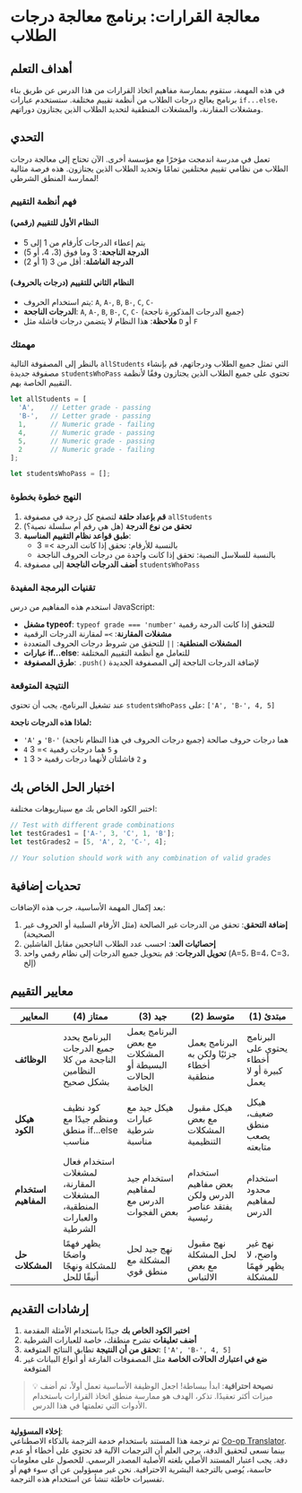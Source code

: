 <!--
CO_OP_TRANSLATOR_METADATA:
{
  "original_hash": "ffe366b2d1f037b99fbadbe1dc81083d",
  "translation_date": "2025-10-22T14:06:01+00:00",
  "source_file": "2-js-basics/3-making-decisions/assignment.md",
  "language_code": "ar"
}
-->
# معالجة القرارات: برنامج معالجة درجات الطلاب

## أهداف التعلم

في هذه المهمة، ستقوم بممارسة مفاهيم اتخاذ القرارات من هذا الدرس عن طريق بناء برنامج يعالج درجات الطلاب من أنظمة تقييم مختلفة. ستستخدم عبارات `if...else`، ومشغلات المقارنة، والمشغلات المنطقية لتحديد الطلاب الذين يجتازون دوراتهم.

## التحدي

تعمل في مدرسة اندمجت مؤخرًا مع مؤسسة أخرى. الآن تحتاج إلى معالجة درجات الطلاب من نظامي تقييم مختلفين تمامًا وتحديد الطلاب الذين يجتازون. هذه فرصة مثالية لممارسة المنطق الشرطي!

### فهم أنظمة التقييم

#### النظام الأول للتقييم (رقمي)
- يتم إعطاء الدرجات كأرقام من 1 إلى 5
- **الدرجة الناجحة**: 3 وما فوق (3، 4، أو 5)
- **الدرجة الفاشلة**: أقل من 3 (1 أو 2)

#### النظام الثاني للتقييم (درجات بالحروف)
- يتم استخدام الحروف: `A`, `A-`, `B`, `B-`, `C`, `C-`
- **الدرجات الناجحة**: `A`, `A-`, `B`, `B-`, `C`, `C-` (جميع الدرجات المذكورة ناجحة)
- **ملاحظة**: هذا النظام لا يتضمن درجات فاشلة مثل `D` أو `F`

### مهمتك

بالنظر إلى المصفوفة التالية `allStudents` التي تمثل جميع الطلاب ودرجاتهم، قم بإنشاء مصفوفة جديدة `studentsWhoPass` تحتوي على جميع الطلاب الذين يجتازون وفقًا لأنظمة التقييم الخاصة بهم.

```javascript
let allStudents = [
  'A',    // Letter grade - passing
  'B-',   // Letter grade - passing  
  1,      // Numeric grade - failing
  4,      // Numeric grade - passing
  5,      // Numeric grade - passing
  2       // Numeric grade - failing
];

let studentsWhoPass = [];
```

### النهج خطوة بخطوة

1. **قم بإعداد حلقة** لتصفح كل درجة في مصفوفة `allStudents`
2. **تحقق من نوع الدرجة** (هل هي رقم أم سلسلة نصية؟)
3. **طبق قواعد نظام التقييم المناسبة**:
   - بالنسبة للأرقام: تحقق إذا كانت الدرجة >= 3
   - بالنسبة للسلاسل النصية: تحقق إذا كانت واحدة من درجات الحروف الناجحة
4. **أضف الدرجات الناجحة** إلى مصفوفة `studentsWhoPass`

### تقنيات البرمجة المفيدة

استخدم هذه المفاهيم من درس JavaScript:

- **مشغل typeof**: `typeof grade === 'number'` للتحقق إذا كانت الدرجة رقمية
- **مشغلات المقارنة**: `>=` لمقارنة الدرجات الرقمية
- **المشغلات المنطقية**: `||` للتحقق من شروط درجات الحروف المتعددة
- **عبارات if...else**: للتعامل مع أنظمة التقييم المختلفة
- **طرق المصفوفة**: `.push()` لإضافة الدرجات الناجحة إلى المصفوفة الجديدة

### النتيجة المتوقعة

عند تشغيل البرنامج، يجب أن تحتوي `studentsWhoPass` على: `['A', 'B-', 4, 5]`

**لماذا هذه الدرجات ناجحة:**
- `'A'` و `'B-'` هما درجات حروف صالحة (جميع درجات الحروف في هذا النظام ناجحة)
- `4` و `5` هما درجات رقمية >= 3
- `1` و `2` فاشلتان لأنهما درجات رقمية < 3

## اختبار الحل الخاص بك

اختبر الكود الخاص بك مع سيناريوهات مختلفة:

```javascript
// Test with different grade combinations
let testGrades1 = ['A-', 3, 'C', 1, 'B'];
let testGrades2 = [5, 'A', 2, 'C-', 4];

// Your solution should work with any combination of valid grades
```

## تحديات إضافية

بعد إكمال المهمة الأساسية، جرب هذه الإضافات:

1. **إضافة التحقق**: تحقق من الدرجات غير الصالحة (مثل الأرقام السلبية أو الحروف غير الصحيحة)
2. **إحصائيات العد**: احسب عدد الطلاب الناجحين مقابل الفاشلين
3. **تحويل الدرجات**: قم بتحويل جميع الدرجات إلى نظام رقمي واحد (A=5، B=4، C=3، إلخ)

## معايير التقييم

| المعايير | ممتاز (4) | جيد (3) | متوسط (2) | مبتدئ (1) |
|----------|-----------|---------|-----------|-----------|
| **الوظائف** | البرنامج يحدد جميع الدرجات الناجحة من كلا النظامين بشكل صحيح | البرنامج يعمل مع بعض المشكلات البسيطة أو الحالات الخاصة | البرنامج يعمل جزئيًا ولكن به أخطاء منطقية | البرنامج يحتوي على أخطاء كبيرة أو لا يعمل |
| **هيكل الكود** | كود نظيف ومنظم جيدًا مع منطق if...else مناسب | هيكل جيد مع عبارات شرطية مناسبة | هيكل مقبول مع بعض المشكلات التنظيمية | هيكل ضعيف، منطق يصعب متابعته |
| **استخدام المفاهيم** | استخدام فعال لمشغلات المقارنة، المشغلات المنطقية، والعبارات الشرطية | استخدام جيد لمفاهيم الدرس مع بعض الفجوات | استخدام بعض مفاهيم الدرس ولكن يفتقد عناصر رئيسية | استخدام محدود لمفاهيم الدرس |
| **حل المشكلات** | يظهر فهمًا واضحًا للمشكلة ونهجًا أنيقًا للحل | نهج جيد لحل المشكلة مع منطق قوي | نهج مقبول لحل المشكلة مع بعض الالتباس | نهج غير واضح، لا يظهر فهمًا للمشكلة |

## إرشادات التقديم

1. **اختبر الكود الخاص بك** جيدًا باستخدام الأمثلة المقدمة
2. **أضف تعليقات** تشرح منطقك، خاصة للعبارات الشرطية
3. **تحقق من أن النتيجة** تطابق النتائج المتوقعة: `['A', 'B-', 4, 5]`
4. **ضع في اعتبارك الحالات الخاصة** مثل المصفوفات الفارغة أو أنواع البيانات غير المتوقعة

> 💡 **نصيحة احترافية**: ابدأ ببساطة! اجعل الوظيفة الأساسية تعمل أولاً، ثم أضف ميزات أكثر تعقيدًا. تذكر، الهدف هو ممارسة منطق اتخاذ القرارات باستخدام الأدوات التي تعلمتها في هذا الدرس.

---

**إخلاء المسؤولية**:  
تم ترجمة هذا المستند باستخدام خدمة الترجمة بالذكاء الاصطناعي [Co-op Translator](https://github.com/Azure/co-op-translator). بينما نسعى لتحقيق الدقة، يرجى العلم أن الترجمات الآلية قد تحتوي على أخطاء أو عدم دقة. يجب اعتبار المستند الأصلي بلغته الأصلية المصدر الرسمي. للحصول على معلومات حاسمة، يُوصى بالترجمة البشرية الاحترافية. نحن غير مسؤولين عن أي سوء فهم أو تفسيرات خاطئة تنشأ عن استخدام هذه الترجمة.